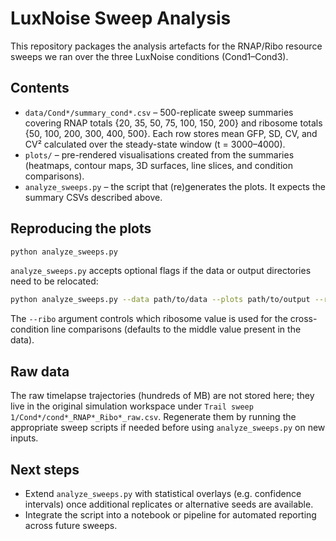 # LuxNoise Sweep Analysis

This repository packages the analysis artefacts for the RNAP/Ribo resource sweeps we ran over the three LuxNoise conditions (Cond1–Cond3).

## Contents

- `data/Cond*/summary_cond*.csv` – 500-replicate sweep summaries covering RNAP totals {20, 35, 50, 75, 100, 150, 200} and ribosome totals {50, 100, 200, 300, 400, 500}. Each row stores mean GFP, SD, CV, and CV² calculated over the steady-state window (t = 3000–4000).
- `plots/` – pre-rendered visualisations created from the summaries (heatmaps, contour maps, 3D surfaces, line slices, and condition comparisons).
- `analyze_sweeps.py` – the script that (re)generates the plots. It expects the summary CSVs described above.

## Reproducing the plots

```bash
python analyze_sweeps.py
```

`analyze_sweeps.py` accepts optional flags if the data or output directories need to be relocated:

```bash
python analyze_sweeps.py --data path/to/data --plots path/to/output --ribo 300
```

The `--ribo` argument controls which ribosome value is used for the cross-condition line comparisons (defaults to the middle value present in the data).

## Raw data

The raw timelapse trajectories (hundreds of MB) are not stored here; they live in the original simulation workspace under `Trail sweep 1/Cond*/cond*_RNAP*_Ribo*_raw.csv`. Regenerate them by running the appropriate sweep scripts if needed before using `analyze_sweeps.py` on new inputs.

## Next steps

- Extend `analyze_sweeps.py` with statistical overlays (e.g. confidence intervals) once additional replicates or alternative seeds are available.
- Integrate the script into a notebook or pipeline for automated reporting across future sweeps.
